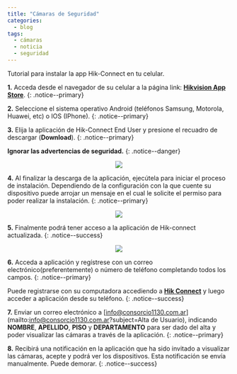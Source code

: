 ```yaml
---
title: "Cámaras de Seguridad"
categories:
  - blog
tags:
  - cámaras
  - noticia
  - seguridad
---
```


Tutorial para instalar la app Hik-Connect en tu celular.

**1.** Acceda desde el navegador de su celular a la página link: [**Hikvision App Store**](https://appstore.hikvision.com/).
{: .notice--primary}


**2.** Seleccione el sistema operativo Android (teléfonos Samsung, Motorola, Huawei, etc) o IOS (IPhone).
{: .notice--primary}

**3.** Elija la aplicación de Hik-Connect End User y presione el recuadro de descargar (**Download**).
{: .notice--primary}

**Ignorar las advertencias de seguridad.**
{: .notice--danger}

<p align="center">
<!-- <img src="/img/post/camaras/app-store.png">-->
<img src="{{ "/img/post/camaras/app-store.png" | prepend:site.baseurl | prepend: site.url}}" />
</p>

**4.** Al finalizar la descarga de la aplicación, ejecútela para iniciar el proceso de instalación. Dependiendo de la configuración con la que cuente su dispositivo puede arrojar un mensaje en el cual le solicite el permiso para poder realizar la instalación.
{: .notice--primary}

<p align="center">
<!--<img src="/img/post/camaras/app-hik-connect.png"> -->
<img src="{{ "/img/post/camaras/app-hik-connect.png" | prepend:site.baseurl | prepend: site.url}}" />
</p>

**5.** Finalmente podrá tener acceso a la aplicación de Hik-connect actualizada.
{: .notice--success}

<p align="center">
<!--<<img src="/img/post/camaras/app-install.png"> -->
<img src="{{ "/img/post/camaras/app-install.png" | prepend:site.baseurl | prepend: site.url}}" />
</p>

**6.** Acceda a aplicación y regístrese con un correo electrónico(preferentemente) o número de teléfono completando todos los campos.
{: .notice--primary}

Puede registrarse con su computadora accediendo a [**Hik Connect**](https://www.hik-connect.com/) y luego acceder a aplicación desde su teléfono.
{: .notice--success}

**7.** Enviar un correo electrónico a [info@consorcio1130.com.ar](mailto:info@consorcio1130.com.ar?subject=Alta de Usuario), indicando **NOMBRE**, **APELLIDO**, **PISO** y **DEPARTAMENTO** para ser dado del alta y poder visualizar las cámaras a través de la aplicación.
{: .notice--primary}

**8.** Recibirá una notificación en la aplicación que ha sido invitado a visualizar las cámaras, acepte y podrá ver los dispositivos.
Esta notificación se envía manualmente. Puede demorar.
{: .notice--success}

